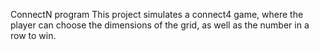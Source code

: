 ConnectN program
This project simulates a connect4 game, where the player can choose the dimensions of the grid, as well as the number in a row to win.
